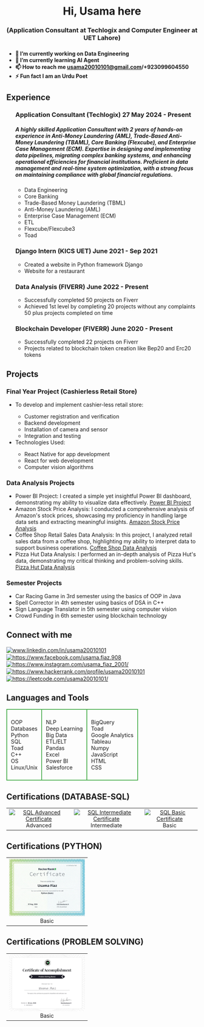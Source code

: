 <!DOCTYPE html>
<html lang="en">

<head>
  <meta charset="UTF-8">
  <meta name="viewport" content="width=device-width, initial-scale=1.0">
 
</head>

<body>

<h1 align="center">Hi, Usama here </h1>
<h3 align="center">(Application Consultant at Techlogix and Computer Engineer at UET Lahore)<h3>

<h4>
  
- 🔭 I’m currently working on **Data Engineering**
- 🌱 I’m currently learning **AI Agent**
- 📫 How to reach me **usama20010101@gmail.com**/**+923099604550**
- ⚡ Fun fact **I am an Urdu Poet**
  
<h4>
  <h2>Experience</h2>

  <ul>
      <h3>Application Consultant (Techlogix) 27 May 2024 - Present</h3>
      <h5>A highly skilled Application Consultant with 2 years of hands-on experience in Anti-Money Laundering (AML), Trade-Based Anti-Money Laundering (TBAML), Core Banking (Flexcube), and Enterprise Case Management (ECM). Expertise in designing and implementing data pipelines, migrating complex banking systems, and enhancing operational efficiencies for financial institutions. Proficient in data management and real-time system optimization, with a strong focus on maintaining compliance with global financial regulations.
</h5>
      <ul>
        <li>Data Engineering</li>
        <li>Core Banking</li>
        <li>Trade-Based Money Laundering (TBML)</li>
        <li>Anti-Money Laundering (AML)</li>
        <li>Enterprise Case Management (ECM)</li>
        <li>ETL</li>
        <li>Flexcube/Flexcube3</li>
        <li>Toad</li>
      </ul>
     <h3>Django Intern (KICS UET) June 2021 - Sep 2021</h3>
      <ul>
        <li>Created a website in Python framework Django</li>
        <li>Website for a restaurant</li>
      </ul>
       <h3>Data Analysis (FIVERR) June 2022 - Present</h3>
      <ul>
        <li>Successfully completed 50 projects on Fiverr</li>
        <li>Achieved 1st level by completing 20 projects without any complaints 
50 plus projects completed on time </li>
      </ul>
      <h3>Blockchain Developer (FIVERR) June 2020 - Present</h3>
      <ul>
        <li>Successfully completed 22 projects on Fiverr</li>
        <li>Projects related to blockchain token creation like Bep20 and Erc20 tokens</li>
      </ul>

  </ul>

  <h2>Projects</h2>
      <h3>Final Year Project (Cashierless Retail Store)</h3>
      <ul>
        <li>To develop and implement cashier-less retail store:</li>
        <ul>
        <li>Customer registration and verification</li>
        <li>Backend development</li>
        <li>Installation of camera and sensor</li>
        <li>Integration and testing</li>
        </ul>
        <li>Technologies Used:</li>
        <ul>
          <li>React Native for app development</li>
          <li>React for web development </li>
          <li>Computer vision algorithms</li>
        </ul>
      </ul>
     </li>
    <h3>Data Analysis Projects</h3>
    <ul>
      <li>Power BI Project: I created a simple yet insightful Power BI dashboard, demonstrating my ability to visualize data effectively. <a href="https://www.linkedin.com/posts/usama2001_mini-project-simple-power-bi-dashboard-activity-7203062834128130048-VF8M?utm_source=share&utm_medium=member_desktop">Power BI Project</a></li>
      <li>Amazon Stock Price Analysis: I conducted a comprehensive analysis of Amazon's stock prices, showcasing my proficiency in handling large data sets and extracting meaningful insights. <a href="https://www.linkedin.com/posts/usama2001_amazon-stock-price-all-time-data-anaylsis-activity-7197679129914179584-IKwT?utm_source=share&utm_medium=member_desktop">Amazon Stock Price Analysis</a></li>
      <li>Coffee Shop Retail Sales Data Analysis: In this project, I analyzed retail sales data from a coffee shop, highlighting my ability to interpret data to support business operations. <a href="https://www.linkedin.com/posts/usama2001_ms-excel-dashboard-data-analysis-project-activity-7191444190436737024-ce9_?utm_source=share&utm_medium=member_desktop">Coffee Shop Data Analysis</a></li>
      <li>Pizza Hut Data Analysis: I performed an in-depth analysis of Pizza Hut's data, demonstrating my critical thinking and problem-solving skills. <a href="https://www.linkedin.com/posts/usama2001_summary-of-pizza-hut-analysis-activity-7187960073950773248-WDHh?utm_source=share&utm_medium=member_desktop">Pizza Hut Data Analysis</a></li>
    </ul>
    </li>
      <h3>Semester Projects</h3>
      <ul>
        <li>Car Racing Game in 3rd semester using the basics of OOP in Java</li>
        <li>Spell Corrector in 4th semester using basics of DSA in C++</li>
        <li>Sign Language Translator in 5th semester using computer vision</li>
        <li>Crowd Funding in 6th semester using blockchain technology</li>
      </ul>
    </li>
  </ul>


 <h2>Connect with me</h2>
  <p>
    <a href="https://linkedin.com/in/usama2001" target="blank"><img align="center" src="https://raw.githubusercontent.com/rahuldkjain/github-profile-readme-generator/master/src/images/icons/Social/linked-in-alt.svg" alt="www.linkedin.com/in/usama20010101" height="30" width="40" /></a>
    <a href="https://fb.com/usama.fiaz.908" target="blank"><img align="center" src="https://raw.githubusercontent.com/rahuldkjain/github-profile-readme-generator/master/src/images/icons/Social/facebook.svg" alt="https://www.facebook.com/usama.fiaz.908" height="30" width="40" /></a>
    <a href="https://instagram.com/usama_fiaz_2001/?hl=en" target="blank"><img align="center" src="https://raw.githubusercontent.com/rahuldkjain/github-profile-readme-generator/master/src/images/icons/Social/instagram.svg" alt="https://www.instagram.com/usama_fiaz_2001/" height="30" width="40" /></a>
    <a href="https://www.hackerrank.com/profile/usama20010101" target="blank"><img align="center" src="https://raw.githubusercontent.com/rahuldkjain/github-profile-readme-generator/master/src/images/icons/Social/hackerrank.svg" alt="https://www.hackerrank.com/profile/usama20010101" height="30" width="40" /></a>
    <a href="https://leetcode.com/u/usama20010101/" target="blank"><img align="center" src="https://raw.githubusercontent.com/rahuldkjain/github-profile-readme-generator/master/src/images/icons/Social/leet-code.svg" alt="https://leetcode.com/usama20010101/" height="30" width="40" /></a>
  </p>

 <h2>Languages and Tools</h2>
<table style="width:100%; border-collapse: collapse;">
  <tr>
    <td style="border: 2px solid #4CAF50; padding: 10px; vertical-align: top;">
      <ul style="list-style-type:none; padding-left: 0;">
        <li>OOP</li>
        <li>Databases</li>
        <li>Python</li>
        <li>SQL</li>
        <li>Toad</li>
        <li>C++</li>
        <li>OS</li>
        <li>Linux/Unix</li>
      </ul>
    </td>
    <td style="border: 2px solid #4CAF50; padding: 10px; vertical-align: top;">
      <ul style="list-style-type:none; padding-left: 0;">
        <li>NLP</li>
        <li>Deep Learning</li>
        <li>Big Data</li>
        <li>ETL/ELT</li>
        <li>Pandas</li>
        <li>Excel</li>
        <li>Power BI</li>
        <li>Salesforce</li>
      </ul>
    </td>
    <td style="border: 2px solid #4CAF50; padding: 10px; vertical-align: top;">
      <ul style="list-style-type:none; padding-left: 0;">
        <li>BigQuery</li>
        <li>Toad</li>
        <li>Google Analytics</li>
        <li>Tableau</li>
        <li>Numpy</li>
        <li>JavaScript</li>
        <li>HTML</li>
        <li>CSS</li>
      </ul>
    </td>
  </tr>
</table>
  <h2>Certifications (DATABASE-SQL)</h2>
  <table>
    <tr>
      <td align="center">
        <a href="https://github.com/Usama2001/certificates/blob/4dd8484cc874abef850af13709a713cf09020743/sql_advanced%20certificate-1.png" target="_blank">
          <img src="https://github.com/Usama2001/certificates/blob/4dd8484cc874abef850af13709a713cf09020743/sql_advanced%20certificate-1.png" alt="SQL Advanced Certificate" width="200" height="auto" />
        </a>
        <br>Advanced
      </td>
      <td align="center">
        <a href="https://github.com/Usama2001/certificates/blob/4dd8484cc874abef850af13709a713cf09020743/sql_intermediate%20certificate-1.png" target="_blank">
          <img src="https://github.com/Usama2001/certificates/blob/4dd8484cc874abef850af13709a713cf09020743/sql_intermediate%20certificate-1.png" alt="SQL Intermediate Certificate" width="200" height="auto" />
        </a>
        <br>Intermediate
      </td>
      <td align="center">
        <a href="https://github.com/Usama2001/certificates/blob/4dd8484cc874abef850af13709a713cf09020743/sql_basic%20certificate-1.png" target="_blank">
          <img src="https://github.com/Usama2001/certificates/blob/4dd8484cc874abef850af13709a713cf09020743/sql_basic%20certificate-1.png" alt="SQL Basic Certificate" width="200" height="auto" />
        </a>
        <br>Basic
      </td>
    </tr>
  </table>

  
 <h2>Certifications (PYTHON)</h2>
  <table>
    <tr>
      <td align="center">
        <a href="https://github.com/Usama2001/certificates/blob/main/python_basic%20certificate.jpg" target="_blank">
          <img src="https://github.com/Usama2001/certificates/blob/main/python_basic%20certificate.jpg" alt="Python Basic Certificate" width="200" height="auto" />
        </a>
        <br>Basic
      </td>
    </tr>
  </table>

 <h2>Certifications (PROBLEM SOLVING)</h2>
  <table>
    <tr>
      <td align="center">
        <a href="https://github.com/Usama2001/certificates/blob/main/Problem%20Solving%20(Basic).jpg" target="_blank">
          <img src="https://github.com/Usama2001/certificates/blob/main/Problem%20Solving%20(Basic).jpg" alt="Problem Solving(Basic) Certificate" width="200" height="auto" />
        </a>
        <br>Basic
      </td>
    </tr>
  </table>






</body>

</html>
